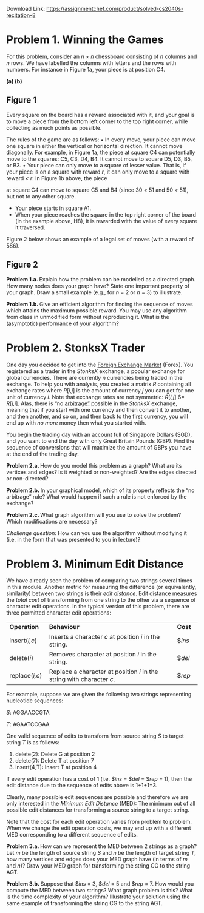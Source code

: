 Download Link: https://assignmentchef.com/product/solved-cs2040s-recitation-8
<br>
<h1>Problem 1.            Winning the Games</h1>

For this problem, consider an <em>n </em>× <em>n </em>chessboard consisting of <em>n </em>columns and <em>n </em>rows. We have labelled the columns with letters and the rows with numbers. For instance in Figure 1a, your piece is at position C4.

<strong>(a)                                                                                                                             (b)</strong>

<h2>Figure 1</h2>

Every square on the board has a reward associated with it, and your goal is to move a piece from the bottom left corner to the top right corner, while collecting as much points as possible.

The rules of the game are as follows: • In every move, your piece can move one square in either the vertical or horizontal direction. It cannot move diagonally. For example, in Figure 1a, the piece at square C4 can potentially move to the squares: C5, C3, D4, B4. It cannot move to square D5, D3, B5, or B3. • Your piece can only move to a square of lesser value. That is, if your piece is on a square with reward <em>r</em>, it can only move to a square with reward <em>&lt; r</em>. In Figure 1b above, the piece

at square C4 can move to square C5 and B4 (since 30 <em>&lt; </em>51 and 50 <em>&lt; </em>51), but not to any other square.

<ul>

 <li>Your piece starts in square A1.</li>

 <li>When your piece reaches the square in the top right corner of the board (in the example above, H8), it is rewarded with the value of every square it traversed.</li>

</ul>

Figure 2 below shows an example of a legal set of moves (with a reward of 586).

<h2>Figure 2</h2>

<strong>Problem 1.a. </strong>Explain how the problem can be modelled as a directed graph. How many nodes does your graph have? State one important property of your graph. Draw a small example (e.g., for <em>n </em>= 2 or <em>n </em>= 3) to illustrate.

<strong>Problem 1.b. </strong>Give an efficient algorithm for finding the sequence of moves which attains the maximum possible reward. You may use any algorithm from class in unmodified form without reproducing it. What is the (asymptotic) performance of your algorithm?

<h1>Problem 2.           StonksX Trader</h1>

One day you decided to get into the <a href="https://en.wikipedia.org/wiki/Foreign_exchange_market">Foreign Exchange Market</a> (Forex). You registered as a trader in the <em>StonksX </em>exchange, a popular exchange for global currencies. There are currently <em>n </em>currencies being traded in the exchange. To help you with analysis, you created a matrix <em>R </em>containing all exchange rates where <em>R</em>[<em>i,j</em>] is the amount of currency <em>j </em>you can get for one unit of currency <em>i</em>. Note that exchange rates are not symmetric: <em>R</em>[<em>i,j</em>] 6= <em>R</em>[<em>j,i</em>]. Alas, there is “no <a href="https://en.wikipedia.org/wiki/Arbitrage">arbitrage</a><a href="https://en.wikipedia.org/wiki/Arbitrage">”</a> possible in the <em>StonksX </em>exchange, meaning that if you start with one currency and then convert it to another, and then another, and so on, and then back to the first currency, you will end up with <em>no more </em>money then what you started with.

You begin the trading day with an account full of Singapore Dollars (SGD), and you want to end the day with only Great Britain Pounds (GBP). Find the sequence of conversions that will maximize the amount of GBPs you have at the end of the trading day.

<strong>Problem 2.a. </strong>How do you model this problem as a graph? What are its vertices and edges? Is it weighted or non-weighted? Are the edges directed or non-directed?

<strong>Problem 2.b. </strong>In your graphical model, which of its property reflects the “no arbitrage” rule? What would happen if such a rule is not enforced by the exchange?

<strong>Problem 2.c. </strong>What graph algorithm will you use to solve the problem? Which modifications are necessary?

<em>Challenge question: </em>How can you use the algorithm without modifying it (i.e. in the form that was presented to you in lecture)?

<h1>Problem 3.             Minimum Edit Distance</h1>

We have already seen the problem of comparing two strings several times in this module. Another metric for measuring the difference (or equivalently, similarity) between two strings is their <em>edit distance</em>. Edit distance measures the <em>total cost </em>of transforming from one string to the other via a sequence of character edit operations. In the typical version of this problem, there are three permitted character edit operations:

<table width="560">

 <tbody>

  <tr>

   <td width="90"><strong>Operation</strong></td>

   <td width="420"><strong>Behaviour</strong></td>

   <td width="50"><strong>Cost</strong></td>

  </tr>

  <tr>

   <td width="90">insert(<em>i,c</em>)</td>

   <td width="420">Inserts a character <em>c </em>at position <em>i </em>in the string.</td>

   <td width="50">$<em>ins</em></td>

  </tr>

  <tr>

   <td width="90">delete(<em>i</em>)</td>

   <td width="420">Removes character at position <em>i </em>in the string.</td>

   <td width="50">$<em>del</em></td>

  </tr>

  <tr>

   <td width="90">replace(<em>i,c</em>)</td>

   <td width="420">Replace a character at position <em>i </em>in the string with character <em>c</em>.</td>

   <td width="50">$<em>rep</em></td>

  </tr>

 </tbody>

</table>

For example, suppose we are given the following two strings representing nucleotide sequences:

<em>S</em>: AGGAACCGTA

<em>T</em>: AGAATCCGAA

One valid sequence of edits to transform from source string <em>S </em>to target string <em>T </em>is as follows:

<ol>

 <li>delete(2): Delete G at position 2</li>

 <li>delete(7): Delete T at position 7</li>

 <li>insert(4<em>,</em>T): Insert T at position 4</li>

</ol>

If every edit operation has a cost of 1 (i.e. $<em>ins </em>= $<em>del </em>= $<em>rep </em>= 1), then the edit distance due to the sequence of edits above is 1+1+1=3.

Clearly, many possible edit sequences are possible and therefore we are only interested in the <em>Minimum Edit Distance </em>(MED): The minimum out of all possible edit distances for transforming a source string to a target string.

Note that the cost for each edit operation varies from problem to problem. When we change the edit operation costs, we may end up with a different MED corresponding to a different sequence of edits.

<strong>Problem 3.a. </strong>How can we represent the MED between 2 strings as a graph? Let <em>m </em>be the length of source string <em>S </em>and <em>n </em>be the length of target string <em>T</em>, how many vertices and edges does your MED graph have (in terms of <em>m </em>and <em>n</em>)? Draw your MED graph for transforming the string CG to the string AGT.

<strong>Problem 3.b. </strong>Suppose that $<em>ins </em>= 3, $<em>del </em>= 5 and $<em>rep </em>= 7. How would you compute the MED between two strings? What graph problem is this? What is the time complexity of your algorithm? Illustrate your solution using the same example of transforming the string CG to the string AGT.